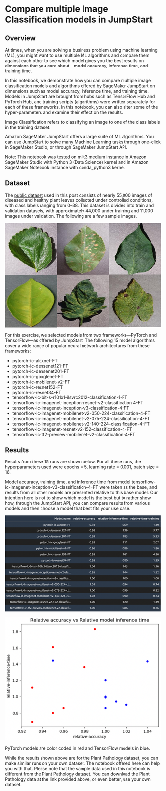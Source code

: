 # Compare multiple Image Classification models in JumpStart

## Overview

At times, when you are solving a business problem using machine learning (ML), you might
want to use multiple ML algorithms and compare them against each other to see which
model gives you the best results on dimensions that you care about - model accuracy,
inference time, and training time.

In this notebook, we demonstrate how you can compare multiple image classification
models and algorithms offered by SageMaker JumpStart on dimensions such as model
accuracy, inference time, and training time. Models in JumpStart are brought from hubs
such as TensorFlow Hub and PyTorch Hub, and training scripts (algorithms) were written
separately for each of these frameworks. In this notebook, you can also alter some of the
hyper-parameters and examine their effect on the results.

Image Classification refers to classifying an image to one of the class labels in the training
dataset.

Amazon SageMaker JumpStart offers a large suite of ML algorithms. You can use JumpStart
to solve many Machine Learning tasks through one-click in SageMaker Studio, or through
SageMaker JumpStart API.

Note: This notebook was tested on ml.t3.medium instance in Amazon SageMaker Studio
with Python 3 (Data Science) kernel and in Amazon SageMaker Notebook instance with
conda_python3 kernel.

## Dataset
The [public dataset](https://paperswithcode.com/dataset/plantvillage) used in this post consists of nearly 55,000 images of diseased and healthy plant leaves collected under controlled conditions, with class labels ranging from 0–38. This dataset is divided into train and validation datasets, with approximately 44,000 under training and 11,000 images under validation. The following are a few sample images.

![Plant leaves](images/leaves.png)

For this exercise, we selected models from two frameworks—PyTorch and TensorFlow—as offered by JumpStart. The following 15 model algorithms cover a wide range of popular neural network architectures from these frameworks:

- pytorch-ic-alexnet-FT
- pytorch-ic-densenet121-FT
- pytorch-ic-densenet201-FT
- pytorch-ic-googlenet-FT
- pytorch-ic-mobilenet-v2-FT
- pytorch-ic-resnet152-FT
- pytorch-ic-resnet34-FT
- tensorflow-ic-bit-s-r101x1-ilsvrc2012-classification-1-FT
- tensorflow-ic-imagenet-inception-resnet-v2-classification 4-FT
- tensorflow-ic-imagenet-inception-v3-classification-4-FT
- tensorflow-ic-imagenet-mobilenet-v2-050-224-classification-4-FT
- tensorflow-ic-imagenet-mobilenet-v2-075-224-classification-4-FT
- tensorflow-ic-imagenet-mobilenet-v2-140-224-classification-4-FT
- tensorflow-ic-imagenet-resnet-v2-152-classification-4-FT
- tensorflow-ic-tf2-preview-mobilenet-v2-classification-4-FT

## Results

Results from these 15 runs are shown below. For all these runs, the hyperparameters used were epochs = 5, learning rate = 0.001, batch size = 16. 

Model accuracy, training time, and inference time from model tensorflow-ic-imagenet-inception-v3-classification-4-FT were taken as the base, and results from all other models are presented relative to this base model. Our intention here is not to show which model is the best but to rather show how, through the JumpStart API, you can compare results from various models and then choose a model that best fits your use case. 

![Results](images/results.png)

![Results](images/results-2.png)

PyTorch models are color coded in red and TensorFlow models in blue.

While the results shown above are for the Plant Pathology dataset, you can make similar runs on your own dataset. The notebook offered here can help you with that. Please note that the sample data used in this notebook is different from the Plant Pathology dataset. You can download the Plant Pathology data at the link provided above, or even better, use your own dataset.

